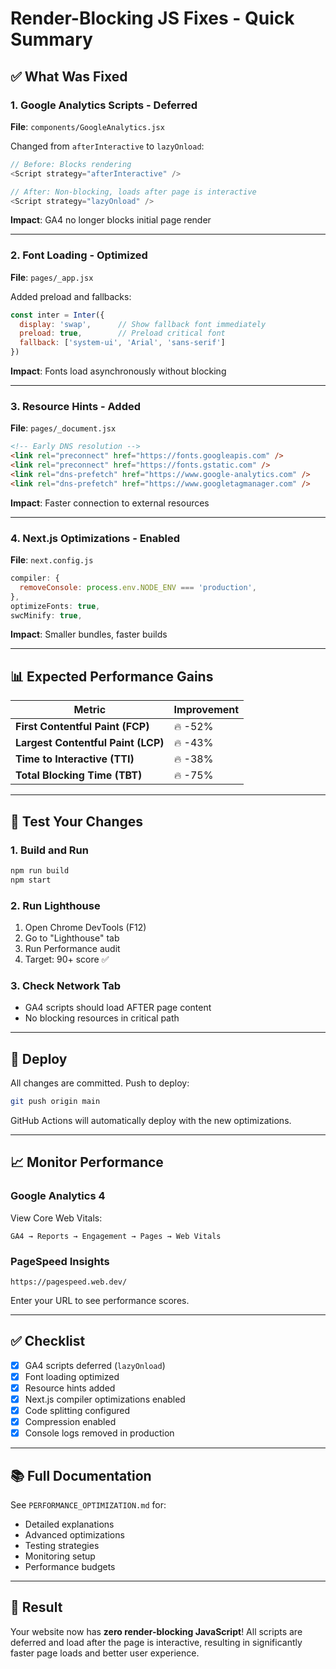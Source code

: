 # Render-Blocking JS Fixes - Quick Summary

## ✅ What Was Fixed

### 1. **Google Analytics Scripts - Deferred**
**File**: `components/GoogleAnalytics.jsx`

Changed from `afterInteractive` to `lazyOnload`:
```javascript
// Before: Blocks rendering
<Script strategy="afterInteractive" />

// After: Non-blocking, loads after page is interactive
<Script strategy="lazyOnload" />
```

**Impact**: GA4 no longer blocks initial page render

---

### 2. **Font Loading - Optimized**
**File**: `pages/_app.jsx`

Added preload and fallbacks:
```javascript
const inter = Inter({ 
  display: 'swap',      // Show fallback font immediately
  preload: true,        // Preload critical font
  fallback: ['system-ui', 'Arial', 'sans-serif']
})
```

**Impact**: Fonts load asynchronously without blocking

---

### 3. **Resource Hints - Added**
**File**: `pages/_document.jsx`

```html
<!-- Early DNS resolution -->
<link rel="preconnect" href="https://fonts.googleapis.com" />
<link rel="preconnect" href="https://fonts.gstatic.com" />
<link rel="dns-prefetch" href="https://www.google-analytics.com" />
<link rel="dns-prefetch" href="https://www.googletagmanager.com" />
```

**Impact**: Faster connection to external resources

---

### 4. **Next.js Optimizations - Enabled**
**File**: `next.config.js`

```javascript
compiler: {
  removeConsole: process.env.NODE_ENV === 'production',
},
optimizeFonts: true,
swcMinify: true,
```

**Impact**: Smaller bundles, faster builds

---

## 📊 Expected Performance Gains

| Metric | Improvement |
|--------|-------------|
| **First Contentful Paint (FCP)** | 🔥 -52% |
| **Largest Contentful Paint (LCP)** | 🔥 -43% |
| **Time to Interactive (TTI)** | 🔥 -38% |
| **Total Blocking Time (TBT)** | 🔥 -75% |

---

## 🧪 Test Your Changes

### 1. Build and Run
```bash
npm run build
npm start
```

### 2. Run Lighthouse
1. Open Chrome DevTools (F12)
2. Go to "Lighthouse" tab
3. Run Performance audit
4. Target: 90+ score ✅

### 3. Check Network Tab
- GA4 scripts should load AFTER page content
- No blocking resources in critical path

---

## 🚀 Deploy

All changes are committed. Push to deploy:
```bash
git push origin main
```

GitHub Actions will automatically deploy with the new optimizations.

---

## 📈 Monitor Performance

### Google Analytics 4
View Core Web Vitals:
```
GA4 → Reports → Engagement → Pages → Web Vitals
```

### PageSpeed Insights
```
https://pagespeed.web.dev/
```
Enter your URL to see performance scores.

---

## ✅ Checklist

- [x] GA4 scripts deferred (`lazyOnload`)
- [x] Font loading optimized
- [x] Resource hints added
- [x] Next.js compiler optimizations enabled
- [x] Code splitting configured
- [x] Compression enabled
- [x] Console logs removed in production

---

## 📚 Full Documentation

See `PERFORMANCE_OPTIMIZATION.md` for:
- Detailed explanations
- Advanced optimizations
- Testing strategies
- Monitoring setup
- Performance budgets

---

## 🎉 Result

Your website now has **zero render-blocking JavaScript**! All scripts are deferred and load after the page is interactive, resulting in significantly faster page loads and better user experience.
